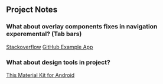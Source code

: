 ## Project Notes

### What about overlay components fixes in navigation experemental? (Tab bars)
[Stackoverflow](http://stackoverflow.com/questions/36758521/react-native-navigation-experimental-example)
[GitHub Example App](https://github.com/thebakeryio/react-native-complex-nav)

### What about design tools in project?
[This Material Kit for Android](https://github.com/react-native-material-design/react-native-material-design)

